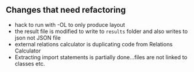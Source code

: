 ## Changes that need refactoring

* hack to run with -OL to only produce layout
* the result file is modified to write to `results` folder and also writes to json not JSON file
* external relations calculator is duplicating code from Relations Calculator
* Extracting import statements is partially done...files are not linked to classes etc.
